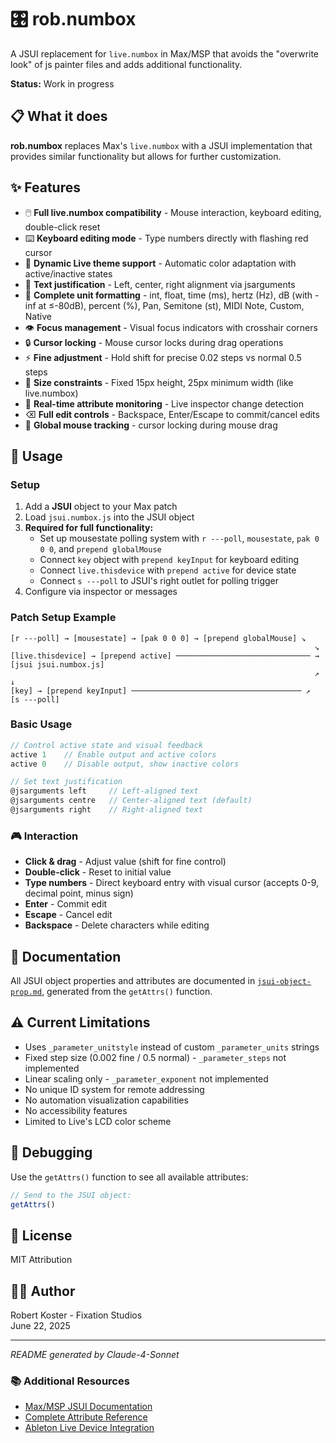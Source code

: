 # 🎛️ rob.numbox

A JSUI replacement for `live.numbox` in Max/MSP that avoids the "overwrite look" of js painter files and adds additional functionality.

**Status:** Work in progress

## 📋 What it does

**rob.numbox** replaces Max's `live.numbox` with a JSUI implementation that provides similar functionality but allows for further customization.

## ✨ Features

- 🖱️ **Full live.numbox compatibility** - Mouse interaction, keyboard editing, double-click reset
- ⌨️ **Keyboard editing mode** - Type numbers directly with flashing red cursor
- 🎨 **Dynamic Live theme support** - Automatic color adaptation with active/inactive states  
- 📐 **Text justification** - Left, center, right alignment via jsarguments
- 🔢 **Complete unit formatting** - int, float, time (ms), hertz (Hz), dB (with -inf at ≤-80dB), percent (%), Pan, Semitone (st), MIDI Note, Custom, Native
- 👁️ **Focus management** - Visual focus indicators with crosshair corners
- 🔒 **Cursor locking** - Mouse cursor locks during drag operations
- ⚡ **Fine adjustment** - Hold shift for precise 0.02 steps vs normal 0.5 steps
- 📏 **Size constraints** - Fixed 15px height, 25px minimum width (like live.numbox)
- 🎯 **Real-time attribute monitoring** - Live inspector change detection
- ⌫ **Full edit controls** - Backspace, Enter/Escape to commit/cancel edits
- 🔄 **Global mouse tracking** - cursor locking during mouse drag

## 🚀 Usage

### Setup
1. Add a **JSUI** object to your Max patch
2. Load `jsui.numbox.js` into the JSUI object
3. **Required for full functionality:**
   - Set up mousestate polling system with `r ---poll`, `mousestate`, `pak 0 0 0`, and `prepend globalMouse`
   - Connect `key` object with `prepend keyInput` for keyboard editing
   - Connect `live.thisdevice` with `prepend active` for device state
   - Connect `s ---poll` to JSUI's right outlet for polling trigger
4. Configure via inspector or messages

### Patch Setup Example
```
[r ---poll] → [mousestate] → [pak 0 0 0] → [prepend globalMouse] ↘
                                                                    ↘
[live.thisdevice] → [prepend active] ────────────────────────────── → [jsui jsui.numbox.js]
                                                                    ↗                    ↓
[key] → [prepend keyInput] ────────────────────────────────────── ↗                [s ---poll]
```

### Basic Usage
```javascript
// Control active state and visual feedback
active 1    // Enable output and active colors
active 0    // Disable output, show inactive colors

// Set text justification
@jsarguments left     // Left-aligned text
@jsarguments centre   // Center-aligned text (default)
@jsarguments right    // Right-aligned text
```

### 🎮 Interaction
- **Click & drag** - Adjust value (shift for fine control)
- **Double-click** - Reset to initial value
- **Type numbers** - Direct keyboard entry with visual cursor (accepts 0-9, decimal point, minus sign)
- **Enter** - Commit edit
- **Escape** - Cancel edit
- **Backspace** - Delete characters while editing

## 📖 Documentation

All JSUI object properties and attributes are documented in [`jsui-object-prop.md`](jsui-object-prop.md), generated from the `getAttrs()` function.

## ⚠️ Current Limitations

- Uses `_parameter_unitstyle` instead of custom `_parameter_units` strings
- Fixed step size (0.002 fine / 0.5 normal) - `_parameter_steps` not implemented
- Linear scaling only - `_parameter_exponent` not implemented
- No unique ID system for remote addressing
- No automation visualization capabilities
- No accessibility features
- Limited to Live's LCD color scheme

## 🔧 Debugging

Use the `getAttrs()` function to see all available attributes:
```javascript
// Send to the JSUI object:
getAttrs()
```

## 📄 License

MIT Attribution

## 👨‍💻 Author

Robert Koster - Fixation Studios  
June 22, 2025

---

*README generated by Claude-4-Sonnet*

### 📚 Additional Resources
- [Max/MSP JSUI Documentation](https://docs.cycling74.com/max8/vignettes/jsui)
- [Complete Attribute Reference](jsui-object-prop.md)
- [Ableton Live Device Integration](https://docs.cycling74.com/max8/vignettes/live_integration)
